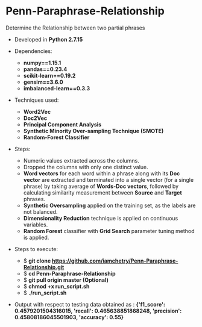 # Penn-Paraphrase-Relationship
Determine the Relationship between two partial phrases

* Developed in **Python 2.7.15**
* Dependencies:
  * **numpy==1.15.1**
  * **pandas==0.23.4**
  * **scikit-learn==0.19.2**
  * **gensim==3.6.0**
  * **imbalanced-learn==0.3.3**
* Techniques used:
  * **Word2Vec**
  * **Doc2Vec**
  * **Principal Component Analysis**
  * **Synthetic Minority Over-sampling Technique (SMOTE)**
  * **Random-Forest Classifier**

* Steps:
  * Numeric values extracted across the columns.
  * Dropped the columns with only one distinct value.
  * **Word vectors** for each word within a phrase along with its **Doc vector** are extracted and terminated into a single         vector (for a single phrase) by taking average of **Words-Doc vectors**, followed by calculating similarity measurement         between **Source** and **Target** phrases.
  * **Synthetic Oversampling** applied on the training set, as the labels are not balanced.
  * **Dimensionality Reduction** technique is applied on continuous variables.
  * **Random Forest** classifier with **Grid Search** parameter tuning method is applied.
  
 * Steps to execute:
   * $ **git clone https://github.com/iamchetry/Penn-Paraphrase-Relationship.git**
   * $ **cd Penn-Paraphrase-Relationship**
   * $ **git pull origin master (Optional)**
   * $ **chmod +x run_script.sh**
   * $ **./run_script.sh**
   
 * Output with respect to testing data obtained as : 
   **{'f1_score': 0.4579201504316015, 
   'recall': 0.465638851868248, 
   'precision': 0.45808186045501903, 
   'accuracy': 0.55}**
